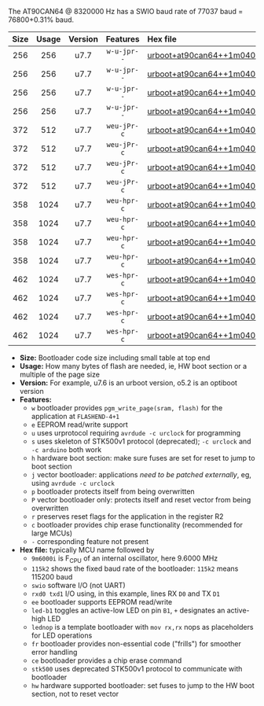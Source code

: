 The AT90CAN64 @ 8320000 Hz has a SWIO baud rate of 77037 baud = 76800+0.31% baud.

|Size|Usage|Version|Features|Hex file|
|:-:|:-:|:-:|:-:|:--|
|256|256|u7.7|`w-u-jpr--`|[urboot+at90can64++1m0400i++++9k6_swio_rxd2_txd3_led+b5.hex](https://raw.githubusercontent.com/stefanrueger/urboot.hex/main/mcus/at90can64/internal_oscillator/fint++1m0400_Hz/br++++9k6_bps/urboot+at90can64++1m0400i++++9k6_swio_rxd2_txd3_led+b5.hex)|
|256|256|u7.7|`w-u-jpr--`|[urboot+at90can64++1m0400i++++9k6_swio_rxd2_txd3_lednop.hex](https://raw.githubusercontent.com/stefanrueger/urboot.hex/main/mcus/at90can64/internal_oscillator/fint++1m0400_Hz/br++++9k6_bps/urboot+at90can64++1m0400i++++9k6_swio_rxd2_txd3_lednop.hex)|
|256|256|u7.7|`w-u-jpr--`|[urboot+at90can64++1m0400i++++9k6_swio_rxe0_txe1_led+b5.hex](https://raw.githubusercontent.com/stefanrueger/urboot.hex/main/mcus/at90can64/internal_oscillator/fint++1m0400_Hz/br++++9k6_bps/urboot+at90can64++1m0400i++++9k6_swio_rxe0_txe1_led+b5.hex)|
|256|256|u7.7|`w-u-jpr--`|[urboot+at90can64++1m0400i++++9k6_swio_rxe0_txe1_lednop.hex](https://raw.githubusercontent.com/stefanrueger/urboot.hex/main/mcus/at90can64/internal_oscillator/fint++1m0400_Hz/br++++9k6_bps/urboot+at90can64++1m0400i++++9k6_swio_rxe0_txe1_lednop.hex)|
|372|512|u7.7|`weu-jPr-c`|[urboot+at90can64++1m0400i++++9k6_swio_rxd2_txd3_ee_led+b5_fr_ce.hex](https://raw.githubusercontent.com/stefanrueger/urboot.hex/main/mcus/at90can64/internal_oscillator/fint++1m0400_Hz/br++++9k6_bps/urboot+at90can64++1m0400i++++9k6_swio_rxd2_txd3_ee_led+b5_fr_ce.hex)|
|372|512|u7.7|`weu-jPr-c`|[urboot+at90can64++1m0400i++++9k6_swio_rxd2_txd3_ee_lednop_fr_ce.hex](https://raw.githubusercontent.com/stefanrueger/urboot.hex/main/mcus/at90can64/internal_oscillator/fint++1m0400_Hz/br++++9k6_bps/urboot+at90can64++1m0400i++++9k6_swio_rxd2_txd3_ee_lednop_fr_ce.hex)|
|372|512|u7.7|`weu-jPr-c`|[urboot+at90can64++1m0400i++++9k6_swio_rxe0_txe1_ee_led+b5_fr_ce.hex](https://raw.githubusercontent.com/stefanrueger/urboot.hex/main/mcus/at90can64/internal_oscillator/fint++1m0400_Hz/br++++9k6_bps/urboot+at90can64++1m0400i++++9k6_swio_rxe0_txe1_ee_led+b5_fr_ce.hex)|
|372|512|u7.7|`weu-jPr-c`|[urboot+at90can64++1m0400i++++9k6_swio_rxe0_txe1_ee_lednop_fr_ce.hex](https://raw.githubusercontent.com/stefanrueger/urboot.hex/main/mcus/at90can64/internal_oscillator/fint++1m0400_Hz/br++++9k6_bps/urboot+at90can64++1m0400i++++9k6_swio_rxe0_txe1_ee_lednop_fr_ce.hex)|
|358|1024|u7.7|`weu-hpr-c`|[urboot+at90can64++1m0400i++++9k6_swio_rxd2_txd3_ee_led+b5_fr_ce_hw.hex](https://raw.githubusercontent.com/stefanrueger/urboot.hex/main/mcus/at90can64/internal_oscillator/fint++1m0400_Hz/br++++9k6_bps/urboot+at90can64++1m0400i++++9k6_swio_rxd2_txd3_ee_led+b5_fr_ce_hw.hex)|
|358|1024|u7.7|`weu-hpr-c`|[urboot+at90can64++1m0400i++++9k6_swio_rxd2_txd3_ee_lednop_fr_ce_hw.hex](https://raw.githubusercontent.com/stefanrueger/urboot.hex/main/mcus/at90can64/internal_oscillator/fint++1m0400_Hz/br++++9k6_bps/urboot+at90can64++1m0400i++++9k6_swio_rxd2_txd3_ee_lednop_fr_ce_hw.hex)|
|358|1024|u7.7|`weu-hpr-c`|[urboot+at90can64++1m0400i++++9k6_swio_rxe0_txe1_ee_led+b5_fr_ce_hw.hex](https://raw.githubusercontent.com/stefanrueger/urboot.hex/main/mcus/at90can64/internal_oscillator/fint++1m0400_Hz/br++++9k6_bps/urboot+at90can64++1m0400i++++9k6_swio_rxe0_txe1_ee_led+b5_fr_ce_hw.hex)|
|358|1024|u7.7|`weu-hpr-c`|[urboot+at90can64++1m0400i++++9k6_swio_rxe0_txe1_ee_lednop_fr_ce_hw.hex](https://raw.githubusercontent.com/stefanrueger/urboot.hex/main/mcus/at90can64/internal_oscillator/fint++1m0400_Hz/br++++9k6_bps/urboot+at90can64++1m0400i++++9k6_swio_rxe0_txe1_ee_lednop_fr_ce_hw.hex)|
|462|1024|u7.7|`wes-hpr-c`|[urboot+at90can64++1m0400i++++9k6_swio_rxd2_txd3_ee_led+b5_fr_ce_stk500_hw.hex](https://raw.githubusercontent.com/stefanrueger/urboot.hex/main/mcus/at90can64/internal_oscillator/fint++1m0400_Hz/br++++9k6_bps/urboot+at90can64++1m0400i++++9k6_swio_rxd2_txd3_ee_led+b5_fr_ce_stk500_hw.hex)|
|462|1024|u7.7|`wes-hpr-c`|[urboot+at90can64++1m0400i++++9k6_swio_rxd2_txd3_ee_lednop_fr_ce_stk500_hw.hex](https://raw.githubusercontent.com/stefanrueger/urboot.hex/main/mcus/at90can64/internal_oscillator/fint++1m0400_Hz/br++++9k6_bps/urboot+at90can64++1m0400i++++9k6_swio_rxd2_txd3_ee_lednop_fr_ce_stk500_hw.hex)|
|462|1024|u7.7|`wes-hpr-c`|[urboot+at90can64++1m0400i++++9k6_swio_rxe0_txe1_ee_led+b5_fr_ce_stk500_hw.hex](https://raw.githubusercontent.com/stefanrueger/urboot.hex/main/mcus/at90can64/internal_oscillator/fint++1m0400_Hz/br++++9k6_bps/urboot+at90can64++1m0400i++++9k6_swio_rxe0_txe1_ee_led+b5_fr_ce_stk500_hw.hex)|
|462|1024|u7.7|`wes-hpr-c`|[urboot+at90can64++1m0400i++++9k6_swio_rxe0_txe1_ee_lednop_fr_ce_stk500_hw.hex](https://raw.githubusercontent.com/stefanrueger/urboot.hex/main/mcus/at90can64/internal_oscillator/fint++1m0400_Hz/br++++9k6_bps/urboot+at90can64++1m0400i++++9k6_swio_rxe0_txe1_ee_lednop_fr_ce_stk500_hw.hex)|

- **Size:** Bootloader code size including small table at top end
- **Usage:** How many bytes of flash are needed, ie, HW boot section or a multiple of the page size
- **Version:** For example, u7.6 is an urboot version, o5.2 is an optiboot version
- **Features:**
  + `w` bootloader provides `pgm_write_page(sram, flash)` for the application at `FLASHEND-4+1`
  + `e` EEPROM read/write support
  + `u` uses urprotocol requiring `avrdude -c urclock` for programming
  + `s` uses skeleton of STK500v1 protocol (deprecated); `-c urclock` and `-c arduino` both work
  + `h` hardware boot section: make sure fuses are set for reset to jump to boot section
  + `j` vector bootloader: applications *need to be patched externally*, eg, using `avrdude -c urclock`
  + `p` bootloader protects itself from being overwritten
  + `P` vector bootloader only: protects itself and reset vector from being overwritten
  + `r` preserves reset flags for the application in the register R2
  + `c` bootloader provides chip erase functionality (recommended for large MCUs)
  + `-` corresponding feature not present
- **Hex file:** typically MCU name followed by
  + `9m6000i` is F<sub>CPU</sub> of an internal oscillator, here 9.6000 MHz
  + `115k2` shows the fixed baud rate of the bootloader: `115k2` means 115200 baud
  + `swio` software I/O (not UART)
  + `rxd0 txd1` I/O using, in this example, lines RX `D0` and TX `D1`
  + `ee` bootloader supports EEPROM read/write
  + `led-b1` toggles an active-low LED on pin `B1`, `+` designates an active-high LED
  + `lednop` is a template bootloader with `mov rx,rx` nops as placeholders for LED operations
  + `fr` bootloader provides non-essential code ("frills") for smoother error handling
  + `ce` bootloader provides a chip erase command
  + `stk500` uses deprecated STK500v1 protocol to communicate with bootloader
  + `hw` hardware supported bootloader: set fuses to jump to the HW boot section, not to reset vector
